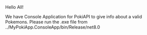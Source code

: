 Hello All!

We have Console Application for PokiAPI to give info about a valid Pokemons.
Please run the .exe file from 
../MyPokiApp.ConsoleApp/bin/Release/net8.0
